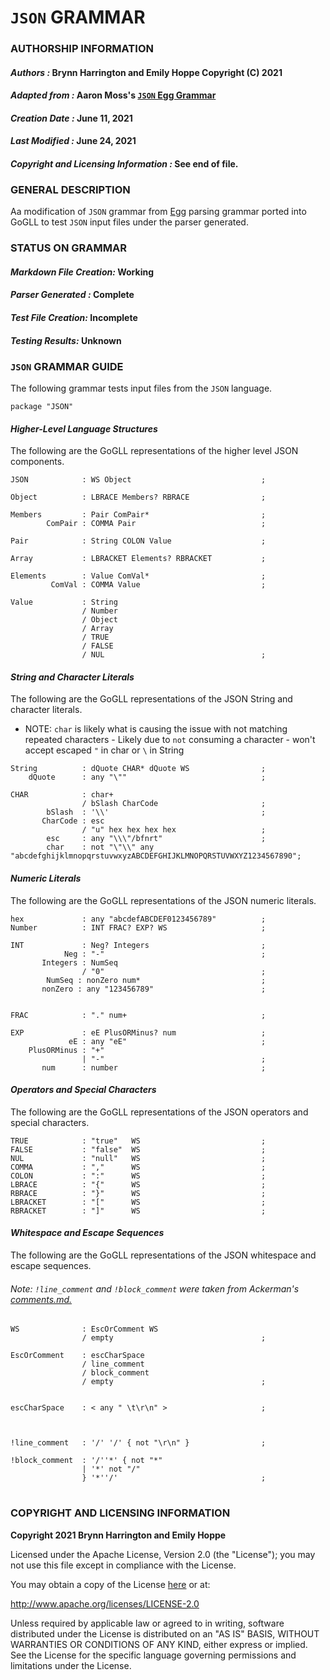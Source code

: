 # **`JSON` GRAMMAR**
### **AUTHORSHIP INFORMATION**
#### *Authors :* Brynn Harrington and Emily Hoppe Copyright (C) 2021
#### *Adapted from :* Aaron Moss's [`JSON` Egg Grammar](https://github.com/bruceiv/egg/blob/deriv/grammars/JSON-u.egg)
#### *Creation Date :* June 11, 2021 
#### *Last Modified :* June 24, 2021
#### *Copyright and Licensing Information :* See end of file.

###  **GENERAL DESCRIPTION**
Aa modification of `JSON` grammar from [Egg](https://github.com/bruceiv/egg/blob/deriv/grammars/JSON-u.egg) parsing grammar ported into GoGLL to test `JSON` input files under the parser generated.
### **STATUS ON GRAMMAR**
#### *Markdown File Creation:* Working 
#### *Parser Generated :* Complete
#### *Test File Creation:* Incomplete
#### *Testing Results:* Unknown
### **`JSON` GRAMMAR GUIDE**
The following grammar tests input files from the `JSON` language.
```
package "JSON" 
```
#### ***Higher-Level Language Structures***
The following are the GoGLL representations of the higher level JSON components.
```
JSON            : WS Object                             ;

Object          : LBRACE Members? RBRACE                ;

Members         : Pair ComPair*                         ;
        ComPair : COMMA Pair                            ;      

Pair            : String COLON Value                    ;

Array           : LBRACKET Elements? RBRACKET           ;

Elements        : Value ComVal*                         ;
         ComVal : COMMA Value                           ;

Value           : String 
                / Number 
                / Object 
                / Array 
                / TRUE 
                / FALSE 
                / NUL                                   ;
```  
#### ***String and Character Literals***
The following are the GoGLL representations of the JSON String and character literals.
- NOTE: `char` is likely what is causing the issue with not matching repeated characters 
        - Likely due to `not` consuming a character
        - won't accept escaped `"` in char or `\` in String
        
```
String          : dQuote CHAR* dQuote WS                ;
    dQuote      : any "\""                              ;

CHAR            : char+
                / bSlash CharCode                       ;  
        bSlash  : '\\'                                  ;
       CharCode : esc
                / "u" hex hex hex hex                   ;
        esc     : any "\\\"/bfnrt"                      ;
        char    : not "\"\\" any "abcdefghijklmnopqrstuvwxyzABCDEFGHIJKLMNOPQRSTUVWXYZ1234567890";   
```
#### ***Numeric Literals***
The following are the GoGLL representations of the JSON numeric literals.
```
hex             : any "abcdefABCDEF0123456789"          ;        
Number          : INT FRAC? EXP? WS                     ;

INT             : Neg? Integers                         ;
            Neg : "-"                                   ;
       Integers : NumSeq
                / "0"                                   ;
        NumSeq : nonZero num*                           ;
       nonZero : any "123456789"                        ;

                       
FRAC            : "." num+                              ;

EXP             : eE PlusORMinus? num                   ;
             eE : any "eE"                              ;
    PlusORMinus : "+"
                | "-"                                   ;
       num      : number                                ;

```
#### ***Operators and Special Characters***
The following are the GoGLL representations of the JSON operators and special characters.
```
TRUE            : "true"   WS                           ;
FALSE           : "false"  WS                           ;
NUL             : "null"   WS                           ;
COMMA           : ","      WS                           ;
COLON           : ":"      WS                           ;
LBRACE          : "{"      WS                           ;
RBRACE          : "}"      WS                           ;
LBRACKET        : "["      WS                           ;              
RBRACKET        : "]"      WS                           ;
```
#### ***Whitespace and Escape Sequences***
The following are the GoGLL representations of the JSON whitespace and escape sequences.
###### *Note:* `!line_comment` and `!block_comment` were taken from Ackerman's [comments.md.](https://github.com/bruceiv/pegll/tree/main/examples/comments) 
```
WS              : EscOrComment WS
                / empty                                 ;

EscOrComment    : escCharSpace 
                / line_comment
                / block_comment                         
                / empty                                 ;
                

escCharSpace    : < any " \t\r\n" >                     ;



!line_comment   : '/' '/' { not "\r\n" }                ;               

!block_comment  : '/''*' { not "*" 
                | '*' not "/" 
                } '*''/'                                ;
```
#
### **COPYRIGHT AND LICENSING INFORMATION**
**Copyright 2021 Brynn Harrington and Emily Hoppe**

Licensed under the Apache License, Version 2.0 (the "License"); you may not use this file except in compliance with the License.

You may obtain a copy of the License [here](http://www.apache.org/licenses/LICENSE-2.0) or at:

http://www.apache.org/licenses/LICENSE-2.0

Unless required by applicable law or agreed to in writing, software distributed under the License is distributed on an "AS IS" BASIS, WITHOUT WARRANTIES OR CONDITIONS OF ANY KIND, either express or implied. See the License for the specific language governing permissions and limitations under the License.